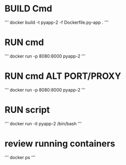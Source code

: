 # BUILD Cmd

'''
docker build -t pyapp-2 -f Dockerfile.py-app .
'''

# RUN cmd
'''
docker run -p 8080:8000 pyapp-2
'''

# RUN cmd ALT PORT/PROXY
'''
docker run -p 8080:8000 pyapp-2
'''

# RUN script
'''
docker run -it pyapp-2 /bin/bash
'''

# review running containers
'''
docker ps
'''
